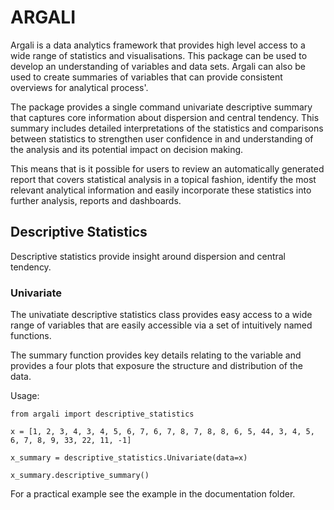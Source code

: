 # ARGALI
Argali is a data analytics framework that provides high level access to a wide range of statistics and visualisations. This package can be used to develop an understanding of variables and data sets. Argali can also be used to create summaries of variables that can provide consistent overviews for analytical process'.

The package provides a single command univariate descriptive summary that captures core information about dispersion and central tendency. This summary includes detailed interpretations of the statistics and comparisons between statistics to strengthen user confidence in and understanding of the analysis and its potential impact on decision making.

This means that is it possible for users to review an automatically generated report that covers statistical analysis in a topical fashion, identify the most relevant analytical information and easily incorporate these statistics into further analysis, reports and dashboards.

## Descriptive Statistics
Descriptive statistics provide insight around dispersion and central tendency.

### Univariate

The univatiate descriptive statistics class provides easy access to a wide range of variables that are easily
accessible via a set of intuitively named functions.

The summary function provides key details relating to the variable and provides a four plots that exposure the structure
and distribution of the data.

Usage:

    from argali import descriptive_statistics

    x = [1, 2, 3, 4, 3, 4, 5, 6, 7, 6, 7, 8, 7, 8, 8, 6, 5, 44, 3, 4, 5, 6, 7, 8, 9, 33, 22, 11, -1]

    x_summary = descriptive_statistics.Univariate(data=x)

    x_summary.descriptive_summary()

For a practical example see the example in the documentation folder.
